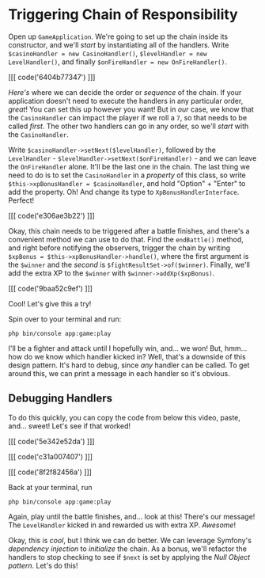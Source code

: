 # Triggering Chain of Responsibility

Open up `GameApplication`. We're going to set up the chain inside its
constructor, and we'll *start* by instantiating all of the handlers.
Write `$casinoHandler = new CasinoHandler()`, `$levelHandler = new LevelHandler()`,
and finally `$onFireHandler = new OnFireHandler()`.

[[[ code('6404b77347') ]]]

*Here's* where we can decide the order or *sequence* of the chain. If your
application doesn't need to execute the handlers in any particular order,
*great*! You can set this up however you want! But in *our* case, we know that
the `CasinoHandler` can impact the player if we roll a `7`,
so that needs to be called *first*. The other two handlers can go in any order,
so we'll *start* with the `CasinoHandler`.

Write `$casinoHandler->setNext($levelHandler)`, followed by
the `LevelHandler` - `$levelHandler->setNext($onFireHandler)` - and we can leave
the `OnFireHandler` alone. It'll be the last one in the chain. The last thing we
need to do is to set the `CasinoHandler` in a *property* of this class, so
write `$this->xpBonusHandler = $casinoHandler`, and hold "Option" + "Enter" to
add the property. Oh! And change its type to `XpBonusHandlerInterface`. Perfect!

[[[ code('e306ae3b22') ]]]

Okay, this chain needs to be triggered after a battle finishes, and there's a
convenient method we can use to do that. Find the `endBattle()` method, and
right before notifying the observers, trigger the chain by
writing `$xpBonus = $this->xpBonusHandler->handle()`, where the first argument
is the `$winner` and the *second* is `$fightResultSet->of($winner)`. Finally, we'll add the
extra XP to the `$winner` with `$winner->addXp($xpBonus)`. 

[[[ code('9baa52c9ef') ]]]

Cool! Let's give this a try!

Spin over to your terminal and run:

```terminal
php bin/console app:game:play
```

I'll be a fighter and attack until I hopefully win, and... we won! But, hmm...
how do we know which handler kicked in? Well, that's a downside of this design
pattern. It's hard to debug, since *any* handler can be called. To get around
this, we can print a message in each handler so it's obvious.

## Debugging Handlers

To do this quickly, you can copy the code from below this video, paste, and...
sweet! Let's see if that worked!

[[[ code('5e342e52da') ]]]

[[[ code('c31a007407') ]]]

[[[ code('8f2f82456a') ]]]

Back at your terminal, run

```terminal
php bin/console app:game:play
```

Again, play until the battle finishes, and... look at this! There's our message!
The `LevelHandler` kicked in and rewarded us with extra XP. *Awesome*!

Okay, this is *cool*, but I think we can do better. We can leverage Symfony's
*dependency injection* to *initialize* the chain. As a bonus, we'll refactor the
handlers to stop checking to see if `$next` is set by applying the 
*Null Object pattern*. Let's do this!

